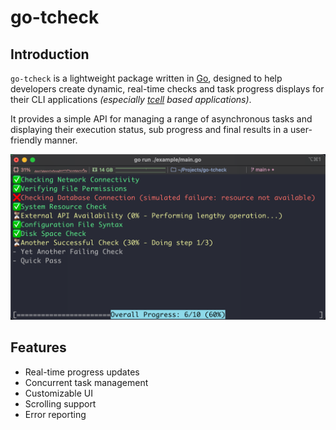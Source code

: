 # go-tcheck

## Introduction

`go-tcheck` is a lightweight package written in [Go](https://go.dev/), designed to help developers create dynamic, real-time checks and task progress displays for their CLI applications *(especially [tcell](https://github.com/gdamore/tcell) based applications)*.

It provides a simple API for managing a range of asynchronous tasks and displaying their execution status, sub progress and final results in a user-friendly manner.

![preview](./README.assets/preview.png)

## Features

- Real-time progress updates
- Concurrent task management
- Customizable UI
- Scrolling support
- Error reporting